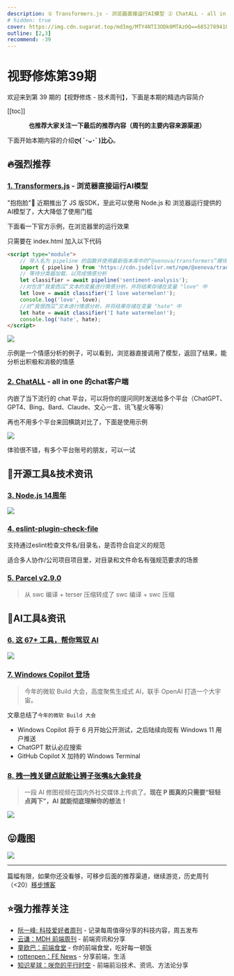 ```yaml
---
description: ① Transformers.js - 浏览器直接运行AI模型 ② ChatALL - all in one 的chat客户端 ③ Node.js 14周年 ④ eslint-plugin-check-file ⑤ Parcel v2.9.0 ⑥ 这 67+ 工具，帮你驾驭 AI ⑦ Windows Copilot 登场 ⑧ 拽一拽关键点就能让狮子张嘴&大象转身
# hidden: true
cover: https://img.cdn.sugarat.top/mdImg/MTY4NTI3ODk0MTAzOQ==685278941039
outline: [2,3]
recommend: -39
---
```


# 视野修炼第39期

欢迎来到第 39 期的【视野修炼 - 技术周刊】，下面是本期的精选内容简介

[[toc]]

<center>

**​也推荐大家关注一下最后的推荐内容（周刊的主要内容来源渠道）**
</center>


下面开始本期内容的介绍**ღ( ´･ᴗ･` )比心**。
## 🔥强烈推荐
### [1. Transformers.js](https://huggingface.co/docs/transformers.js/index) - 浏览器直接运行AI模型
"抱抱脸"🤗 近期推出了 JS 版SDK，至此可以使用 Node.js 和 浏览器运行提供的AI模型了，大大降低了使用门槛

下面看一下官方示例，在浏览器里的运行效果

只需要在 index.html 加入以下代码
```html
<script type="module">
    // 导入名为 pipeline 的函数并使用最新版本库中的“@xenova/transformers”模块 
    import { pipeline } from 'https://cdn.jsdelivr.net/npm/@xenova/transformers';
    // 等待分类器加载，以完成情感分析
    let classifier = await pipeline('sentiment-analysis');
    //对包含“我爱西瓜”文本的变量进行情感分析，并将结果存储在变量 "love" 中
    let love = await classifier('I love watermelon!');
    console.log('love', love);
    //对“我恨西瓜”文本进行情感分析，并将结果存储在变量 "hate" 中
    let hate = await classifier('I hate watermelon!');
    console.log('hate', hate);
</script>
```
![](https://img.cdn.sugarat.top/mdImg/MTY4NTI3MDA5NTc0OA==685270095748)

示例是一个情感分析的例子，可以看到，浏览器直接调用了模型，返回了结果，能分析出积极和消极的情感


### [2. ChatALL](https://github.com/sunner/ChatALL) - all in one 的chat客户端
内嵌了当下流行的 chat 平台，可以将你的提问同时发送给多个平台（ChatGPT、GPT4、Bing、Bard、Claude、文心一言、讯飞星火等等）

再也不用多个平台来回横跳对比了，下面是使用示例

![](https://img.cdn.sugarat.top/mdImg/MTY4NTI3MDY4MDAyNA==685270680024)

体验很不错，有多个平台账号的朋友，可以一试
## 🔧开源工具&技术资讯
### [3. Node.js 14周年](https://twitter.com/nodejs/status/1662130000987062274)

![](https://img.cdn.sugarat.top/mdImg/MTY4NTI3ODk0MTAzOQ==685278941039)

### [4. eslint-plugin-check-file](https://github.com/DukeLuo/eslint-plugin-check-file)

支持通过eslint检查文件名/目录名，是否符合自定义的规范

适合多人协作/公司项目项目里，对目录和文件命名有强规范要求的场景

### [5. Parcel v2.9.0](https://parceljs.org/blog/v2-9-0/)
>从 swc 编译 + terser 压缩转成了 swc 编译 + swc 压缩

## 🤖AI工具&资讯
### [6. 这 67+ 工具，帮你驾驭 AI](https://mp.weixin.qq.com/s/sA2079h_9W4XTiUSlO0Omg)

![](https://img.cdn.sugarat.top/mdImg/MTY4NTI3OTI2NDM1OA==685279264358)

### [7. Windows Copilot 登场](https://juejin.cn/post/7236594708301119545)
>今年的微软 Build 大会，高度聚焦生成式 AI，联手 OpenAI 打造一个大宇宙。

文章总结了`今年的微软 Build 大会`
* Windows Copilot 将于 6 月开始公开测试，之后陆续向现有 Windows 11 用户推送
* ChatGPT 默认必应搜索
* GitHub Copilot X 加持的 Windows Terminal

### [8. 拽一拽关键点就能让狮子张嘴&大象转身](https://mp.weixin.qq.com/s/ti2ZkDk3SIiW6dvAt20_jQ)
>一段 AI 修图视频在国内外社交媒体上传疯了。**现在 P 图真的只需要“轻轻点两下”，AI 就能彻底理解你的想法！**

![](https://img.cdn.sugarat.top/mdImg/MTY4NTI3MTk1OTM1NQ==gan.gif)



## 😛趣图

![](https://img.cdn.sugarat.top/mdImg/MTY4NTI3MTQ3MTU1Mw==685271471553)

---

篇幅有限，如果你还没看够，可移步后面的推荐渠道，继续游览，历史周刊（<20）[移步博客](https://sugarat.top/weekly/index.html)

## ⭐️强力推荐关注
* [阮一峰: 科技爱好者周刊](https://www.ruanyifeng.com/blog/archives.html) - 记录每周值得分享的科技内容，周五发布
* [云谦：MDH 前端周刊](https://www.yuque.com/chencheng/mdh-weekly) - 前端资讯和分享
* [童欧巴：前端食堂](https://github.com/Geekhyt/weekly) - 你的前端食堂，吃好每一顿饭
* [rottenpen：FE News](https://rottenpen.zhubai.love/) - 分享前端，生活
* [知识星球：咲奈的平行时空](https://wx.zsxq.com/dweb2/index/group/15552285284822) - 前端前沿技术、资讯、方法论分享